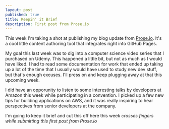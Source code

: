 ```yaml
---
layout: post
published: true
title: Keepin' it Brief
description: First post from Prose.io
---
```

This week I'm taking a shot at publishing my blog update from [Prose.io](http://prose.io/#about). It's a cool little content authoring tool that integrates right into GitHub Pages. 

My goal this last week was to dig into a computer science video series that I purchased on Udemy. This happened a little bit, but not as much as I would have liked. I had to read some documentation for work that ended up taking up a lot of the time that I usually would have used to study new dev stuff, but that's enough excuses. I'll press on and keep plugging away at that this upcoming week. 

I did have an opporunity to listen to some interesting talks by developers at Amazon this week while participating in a convention. I picked up a few new tips for building applications on AWS, and it was really inspiring to hear perspectives from senior developers at the company.

I'm going to keep it brief and cut this off here this week *crosses fingers while submitting this first post from Prose.io*
